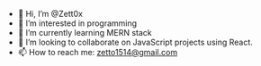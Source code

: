 - 👋 Hi, I’m @Zett0x
- 👀 I’m interested in programming
- 🌱 I’m currently learning MERN stack
- 💞️ I’m looking to collaborate on JavaScript projects using React.
- 📫 How to reach me: zetto1514@gmail.com
